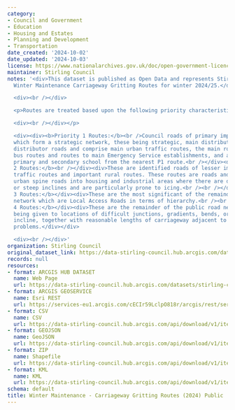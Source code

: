 ```yaml
---
category:
- Council and Government
- Education
- Housing and Estates
- Planning and Development
- Transportation
date_created: '2024-10-02'
date_updated: '2024-10-03'
license: https://www.nationalarchives.gov.uk/doc/open-government-licence/version/3/
maintainer: Stirling Council
notes: '<div>This dataset is published as Open Data and represents Stirling Council''s
  Winter Maintenance Carriageway Gritting Routes for winter 2024/25.</div>

  <div><br /></div>

  <p>Routes are treated based upon the following priority characteristics;

  <div><br /></div></p>

  <div><div><b>Priority 1 Routes:</b><br />Council roads of primary importance and
  which form a strategic network, these being strategic, main distributor and secondary
  distributor roads and comprise main urban traffic routes, the main routes to schools,
  bus routes and routes to main Emergency Service establishments, and a route to each
  primary and secondary school from the nearest P1 route.<br /></div><div><br /></div><div><b>Priority
  2 Routes:</b><br /></div><div>These are identified roads of lesser importance as
  traffic routes and important rural routes. These routes are roads and include main
  urban spine roads into housing and industrial areas where there are difficult bends
  or steep inclines and are particularly prone to icing.<br /><br /></div><div><b>Priority
  3 Routes:</b></div><div>These are the most significant of the remainder of the road
  network which are Local Access Roads in terms of hierarchy.<br /><br /></div><div><b>Priority
  4 Routes:</b></div><div>These are the remainder of the public road network, priority
  being given to locations of difficult junctions, gradients, bends, or short, sharp
  incline, together with reasonable lengths of carriageway adjacent to these specific
  problems.</div></div>

  <div><br /></div>'
organization: Stirling Council
original_dataset_link: https://data-stirling-council.hub.arcgis.com/datasets/stirling-council::winter-maintenance-carriageway-gritting-routes-2024-public
records: null
resources:
- format: ARCGIS HUB DATASET
  name: Web Page
  url: https://data-stirling-council.hub.arcgis.com/datasets/stirling-council::winter-maintenance-carriageway-gritting-routes-2024-public
- format: ARCGIS GEOSERVICE
  name: Esri REST
  url: https://services-eu1.arcgis.com/cECIr59LclpO818r/arcgis/rest/services/Winter_Maintenance_Carriageway_Gritting_Routes_2024_Public/FeatureServer/0
- format: CSV
  name: CSV
  url: https://data-stirling-council.hub.arcgis.com/api/download/v1/items/e9c7ce09897c4fbbb1efc4f46c6834f7/csv?layers=0
- format: GEOJSON
  name: GeoJSON
  url: https://data-stirling-council.hub.arcgis.com/api/download/v1/items/e9c7ce09897c4fbbb1efc4f46c6834f7/geojson?layers=0
- format: ZIP
  name: Shapefile
  url: https://data-stirling-council.hub.arcgis.com/api/download/v1/items/e9c7ce09897c4fbbb1efc4f46c6834f7/shapefile?layers=0
- format: KML
  name: KML
  url: https://data-stirling-council.hub.arcgis.com/api/download/v1/items/e9c7ce09897c4fbbb1efc4f46c6834f7/kml?layers=0
schema: default
title: Winter Maintenance - Carriageway Gritting Routes (2024) Public
---
```

